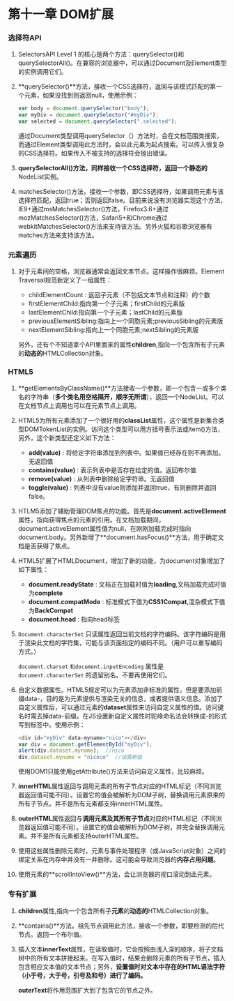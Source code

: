 # 第十一章 DOM扩展

### 选择符API

1. SelectorsAPI Level 1 的核心是两个方法：querySelector()和querySelectorAll()。在兼容的浏览器中，可以通过Document及Element类型的实例调用它们。

2. **querySelector()**方法，接收一个CSS选择符，返回与该模式匹配的第一个元素，如果没找到则返回null，使用示例：

   ```javascript
   var body = document.querySelector("body");
   var myDiv = document.querySelector("#myDiv");
   var selected = document.querySelector(".selected");
   ```

   通过Document类型调用querySelector（）方法时，会在文档范围类搜索，而通过Element类型调用此方法时，会以此元素为起点搜索。可以传入很复杂的CSS选择符。如果传入不被支持的选择符会抛出错误。

3. **querySelectorAll()**方法，同样接收一个CSS选择符，返回一个**静态的**NodeList实例。

4. matchesSelector()方法，接收一个参数，即CSS选择符，如果调用元素与该选择符匹配，返回true；否则返回false。目前来说没有浏览器实现这个方法，IE9+通过msMatchesSelector()方法，Firefox3.6+通过mozMatchesSelector()方法，Safari5+和Chrome通过webkitMatchesSelector()方法来支持该方法。另外火狐和谷歌浏览器有matches方法来支持该方法。

### 元素遍历

1. 对于元素间的空格，浏览器通常会返回文本节点。这样操作很麻烦。Element Traversal规范新定义了一组属性：

   - childElementCount : 返回子元素（不包括文本节点和注释）的个数
   - firstElementChild:指向第一个子元素；firstChild的元素版
   - lastElementChild:指向第一个子元素；lastChild的元素版
   - previousElementSibling:指向上一个同胞元素;previousSibling的元素版
   - nextElementSibling:指向上一个同胞元素;nextSibling的元素版

   另外，还有个不知道拿个API里面来的属性**children**,指向一个包含所有子元素的**动态的**HTMLCollection对象。

### HTML5

1. **getElementsByClassName()**方法接收一个参数，即一个包含一或多个类名的字符串（**多个类名用空格隔开，顺序无所谓**），返回一个NodeList。可以在文档节点上调用也可以在元素节点上调用。
2. HTML5为所有元素添加了一个很好用的**classList**属性，这个属性是新集合类型DOMTokenList的实例。访问这个类型可以用方括号表示法或item()方法，另外，这个新类型还定义如下方法：
   - **add(value)** : 将给定字符串添加到列表中。如果值已经存在则不再添加。无返回值
   - **contains(value)** : 表示列表中是否存在给定的值。返回布尔值
   - **remove(value)** : 从列表中删除给定字符串。无返回值
   - **toggle(value)** : 列表中没有value则添加并返回true，有则删除并返回false。
3. HTLM5添加了辅助管理DOM焦点的功能。首先是**document.activeElement**属性，指向获得焦点的元素的引用。在文档加载期间，document.activeElement属性值为null，在刚刚加载完成时指向document.body。另外新增了**document.hasFocus()**方法，用于确定文档是否获得了焦点。
4. HTML5扩展了HTMLDocument，增加了新的功能，为document对象增加了如下属性：
   - **document.readyState** : 文档正在加载时值为**loading**,文档加载完成时值为**complete**
   - **document.compatMode** : 标准模式下值为**CSS1Compat**,混杂模式下值为**BackCompat**
   - **document.head** : 指向head标签

5. `Document.characterSet` 只读属性返回当前文档的字符编码。该字符编码是用于渲染此文档的字符集，可能与该页面指定的编码不同。（用户可以重写编码方式。）

   `document.charset` `和document.inputEncoding` 属性是`document.characterSet` 的遗留别名。不要再使用它们。

6. 自定义数据属性。HTML5规定可以为元素添加非标准的属性，但是要添加前缀data-，目的是为元素提供与渲染无关的信息，或者提供语义信息。添加了自定义属性后，可以通过元素的**dataset**属性来访问自定义属性的值。访问键名时需去掉data-前缀。在JS设置新自定义属性时驼峰命名法会转换成-的形式写到标签中。使用示例：

   ```javascript
   <div id="myDiv" data-myname="nico"></div>
   var div = document.getElementById("myDiv");
   alert(div.dataset.myname);  //nico
   div.dataset.myname = "nicoco"  //设置新值
   ```

   使用DOM1只能使用getAttribute()方法来访问自定义属性，比较麻烦。

7. **innerHTML**属性返回与调用元素的所有子节点对应的HTML标记（不同浏览器返回值可能不同）。设置它的值会被解析为DOM子树，替换调用元素原来的所有子节点。并不是所有元素都支持innerHTML属性。

8. **outerHTML**属性返回与**调用元素及其所有子节点**对应的HTML标记（不同浏览器返回值可能不同）。设置它的值会被解析为DOM子树，并完全替换调用元素。并不是所有元素都支持outerHTML属性。

9. 使用这些属性删除元素时，元素与事件处理程序（或JavaScript对象）之间的绑定关系在内存中并没有一并删除。这可能会导致浏览器的**内存占用问题**。

10. 使用元素的**scrollIntoView()**方法，会让浏览器的视口滚动到此元素。

### 专有扩展

1. **children**属性,指向一个包含所有子**元素**的**动态的**HTMLCollection对象。

2. **contains()**方法。祖先节点调用此方法，接收一个参数，即要检测的后代节点。返回一个布尔值。

3. 插入文本**innerText**属性，在读取值时，它会按照由浅入深的顺序，将子文档树中的所有文本拼接起来。在写入值时，结果会删除元素的所有子节点，插入包含相应文本值的文本节点；另外，**设置值时对文本中存在的HTML语法字符（小于号，大于号，引号及和号）进行了编码。**

   **outerText**将作用范围扩大到了包含它的节点之外。








